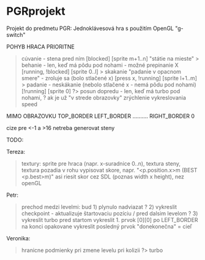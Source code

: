 PGRprojekt
==========

Projekt do predmetu PGR: Jednoklávesová hra s použitím OpenGL
                         "﻿g-switch"


POHYB HRACA PRIORITNE
> cúvanie - stena pred ním [blocked] [sprite m+1..n]
> "státie na mieste" > behanie - len, keď má pôdu pod nohami - možné prepinanie X
                       [running, !blocked] [sprite 0..l]
                     > skakanie "padanie v opacnom smere" - zroluje sa (bolo stlačené x)
                       [press x, !running] [sprite l+1..m]
                     > padanie - neskákanie (nebolo stlačené x - nemá pôdu pod nohami)
                       [!running] [sprite 0]
?> posun dopredu - len, keď má turbo pod nohami, 
?                  ak je už "v strede obrazovky" zrýchlenie vykreslovania speed

MIMO OBRAZOVKU
            TOP_BORDER
LEFT_BORDER .......... RIGHT_BORDER
                0

cize pre <-1 a >16 netreba generovat steny


TODO:

Tereza:
> textury: sprite pre hraca (napr. x-suradnice 0..n), textura steny, textura pozadia
> v rohu vypisovat skore, napr. "<p.position.x>m (BEST <p.best>m)"
  asi riesit skor cez SDL (poznas width x height), nez openGL

Petr:
> prechod medzi levelmi:
  bud 1) plynulo nadviazat
?     2) vykreslit checkpoint - aktualizuje štartovaciu pozíciu / pred dalsim levelom
?     3) vykreslit turbo
> pred startom vykreslit 1. prvok [0][0] po LEFT_BORDER
  na konci opakovane vykreslit posledný prvok "donekonečna" = cieľ


Veronika:
> hranicne podmienky pri zmene levelu pri kolizii
?> turbo

